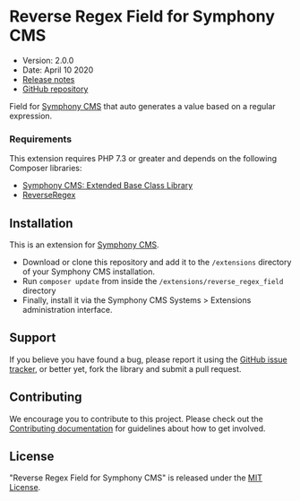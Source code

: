 # Reverse Regex Field for Symphony CMS

-   Version: 2.0.0
-   Date: April 10 2020
-   [Release notes](https://github.com/pointybeard/reverse_regex_field/blob/master/CHANGELOG.md)
-   [GitHub repository](https://github.com/pointybeard/reverse_regex_field)

Field for [Symphony CMS](http://getsymphony.com) that auto generates a value based on a regular expression.

### Requirements

This extension requires PHP 7.3 or greater and depends on the following Composer libraries:

-   [Symphony CMS: Extended Base Class Library](https://github.com/pointybeard/symphony-extended)
-   [ReverseRegex](https://github.com/icomefromthenet/ReverseRegex)

## Installation

This is an extension for [Symphony CMS](http://getsymphony.com).

- Download or clone this repository and add it to the `/extensions` directory of your Symphony CMS installation.
- Run `composer update` from inside the `/extensions/reverse_regex_field` directory
- Finally, install it via the Symphony CMS  Systems > Extensions administration interface.

## Support

If you believe you have found a bug, please report it using the [GitHub issue tracker](https://github.com/pointybeard/reverse_regex_field/issues),
or better yet, fork the library and submit a pull request.

## Contributing

We encourage you to contribute to this project. Please check out the [Contributing documentation](https://github.com/pointybeard/reverse_regex_field/blob/master/CONTRIBUTING.md) for guidelines about how to get involved.

## License

"Reverse Regex Field for Symphony CMS" is released under the [MIT License](http://www.opensource.org/licenses/MIT).
